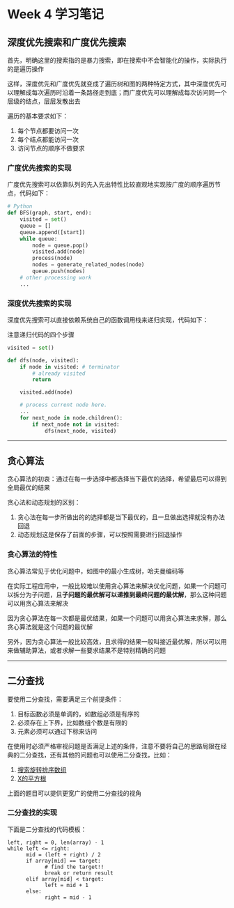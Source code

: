 # Week 4 学习笔记

## 深度优先搜索和广度优先搜索

首先，明确这里的搜索指的是暴力搜索，即在搜索中不会智能化的操作，实际执行的是遍历操作

这样，深度优先和广度优先就变成了遍历树和图的两种特定方式，其中深度优先可以理解成每次遍历时沿着一条路径走到底；而广度优先可以理解成每次访问同一个层级的结点，层层发散出去

遍历的基本要求如下：

1. 每个节点都要访问一次
2. 每个结点都能访问一次
3. 访问节点的顺序不做要求

### 广度优先搜索的实现

广度优先搜索可以依靠队列的先入先出特性比较直观地实现按广度的顺序遍历节点，代码如下：

```python
# Python
def BFS(graph, start, end):
    visited = set()
	queue = [] 
	queue.append([start]) 
	while queue: 
		node = queue.pop() 
		visited.add(node)
		process(node) 
		nodes = generate_related_nodes(node) 
		queue.push(nodes)
	# other processing work 
	...
```

### 深度优先搜索的实现

深度优先搜索可以直接依赖系统自己的函数调用栈来递归实现，代码如下：

注意递归代码的四个步骤

```python
visited = set() 

def dfs(node, visited):
    if node in visited: # terminator
    	# already visited 
    	return 

	visited.add(node) 

	# process current node here. 
	...
	for next_node in node.children(): 
		if next_node not in visited: 
			dfs(next_node, visited)
```

---

## 贪心算法

贪心算法的初衷：通过在每一步选择中都选择当下最优的选择，希望最后可以得到全局最优的结果

贪心法和动态规划的区别：

1. 贪心法在每一步所做出的的选择都是当下最优的，且一旦做出选择就没有办法回退
2. 动态规划这是保存了前面的步骤，可以按照需要进行回退操作

### 贪心算法的特性

贪心算法常见于优化问题中，如图中的最小生成树，哈夫曼编码等

在实际工程应用中，一般比较难以使用贪心算法来解决优化问题，如果一个问题可以拆分为子问题，且**子问题的最优解可以递推到最终问题的最优解**，那么这种问题可以用贪心算法来解决

因为贪心算法在每一次都是最优结果，如果一个问题可以用贪心算法来求解，那么贪心算法就是这个问题的最优解

另外，因为贪心算法一般比较高效，且求得的结果一般叫接近最优解，所以可以用来做辅助算法，或者求解一些要求结果不是特别精确的问题

---

## 二分查找

要使用二分查找，需要满足三个前提条件：

1. 目标函数必须是单调的，如数组必须是有序的
2. 必须存在上下界，比如数组个数是有限的
3. 元素必须可以通过下标来访问

在使用时必须严格审视问题是否满足上述的条件，注意不要将自己的思路局限在经典的二分查找，还有其他的问题也可以使用二分查找，比如：

1. [搜索旋转排序数组](https://leetcode-cn.com/problems/search-in-rotated-sorted-array/)
2. [X的平方根](https://leetcode-cn.com/problems/sqrtx/)

上面的题目可以提供更宽广的使用二分查找的视角

### 二分查找的实现

下面是二分查找的代码模板：

```pyhon
left, right = 0, len(array) - 1 
while left <= right: 
	  mid = (left + right) / 2 
	  if array[mid] == target: 
		    # find the target!! 
		    break or return result 
	  elif array[mid] < target: 
		    left = mid + 1 
	  else: 
		    right = mid - 1
```

